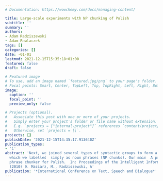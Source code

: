 ```yaml
---
# Documentation: https://wowchemy.com/docs/managing-content/

title: Large-scale experiments with NP chunking of Polish
subtitle: ''
summary: ''
authors:
- Adam Radziszewski
- Adam Pawlaczek
tags: []
categories: []
date: -01-01
lastmod: 2021-12-15T15:35:18+01:00
featured: false
draft: false

# Featured image
# To use, add an image named `featured.jpg/png` to your page's folder.
# Focal points: Smart, Center, TopLeft, Top, TopRight, Left, Right, BottomLeft, Bottom, BottomRight.
image:
  caption: ''
  focal_point: ''
  preview_only: false

# Projects (optional).
#   Associate this post with one or more of your projects.
#   Simply enter your project's folder or file name without extension.
#   E.g. `projects = ["internal-project"]` references `content/project/deep-learning/index.md`.
#   Otherwise, set `projects = []`.
projects: []
publishDate: '2021-12-15T14:35:17.913640Z'
publication_types:
- '1'
abstract: 'Next, we joined several types of syntactic groups to form a large type
  which we labelled  simply as noun phrases (NP chunks). Our main  A preliminary noun
  phrase chunker for Polish.  In: Proceedings of the Intelligent Information Systems
  (2010) 9. Maziarz, M., Radziszewski, A'
publication: '*International Conference on Text, Speech and Dialogue*'
---
```

